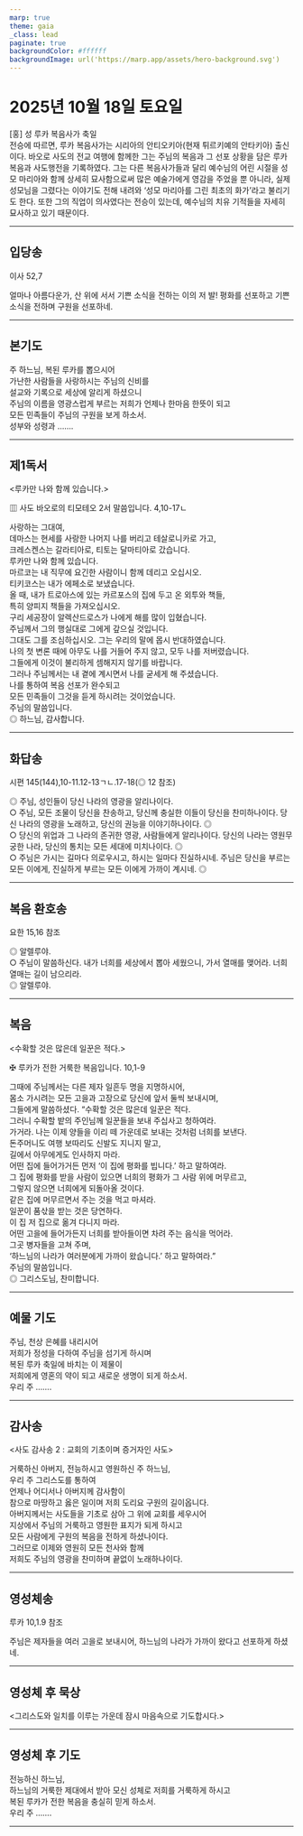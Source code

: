 ```yaml
---
marp: true
theme: gaia
_class: lead
paginate: true
backgroundColor: #ffffff
backgroundImage: url('https://marp.app/assets/hero-background.svg')
---
```


# 2025년 10월 18일 토요일

[홍] 성 루카 복음사가 축일  
전승에 따르면, 루카 복음사가는 시리아의 안티오키아(현재 튀르키예의 안타키아) 출신이다. 바오로 사도의 전교 여행에 함께한 그는 주님의 복음과 그 선포 상황을 담은 루카 복음과 사도행전을 기록하였다. 그는 다른 복음사가들과 달리 예수님의 어린 시절을 성모 마리아와 함께 상세히 묘사함으로써 많은 예술가에게 영감을 주었을 뿐 아니라, 실제 성모님을 그렸다는 이야기도 전해 내려와 ‘성모 마리아를 그린 최초의 화가’라고 불리기도 한다. 또한 그의 직업이 의사였다는 전승이 있는데, 예수님의 치유 기적들을 자세히 묘사하고 있기 때문이다.




---

## 입당송

이사 52,7

얼마나 아름다운가, 산 위에 서서 기쁜 소식을 전하는 이의 저 발! 평화를 선포하고 기쁜 소식을 전하며 구원을 선포하네.  
  


---

## 본기도

주 하느님, 복된 루카를 뽑으시어  
가난한 사람들을 사랑하시는 주님의 신비를  
설교와 기록으로 세상에 알리게 하셨으니  
주님의 이름을 영광스럽게 부르는 저희가 언제나 한마음 한뜻이 되고  
모든 민족들이 주님의 구원을 보게 하소서.  
성부와 성령과 …….  
  


---

## 제1독서

<루카만 나와 함께 있습니다.>

▥ 사도 바오로의 티모테오 2서 말씀입니다. 4,10-17ㄴ

사랑하는 그대여,  
데마스는 현세를 사랑한 나머지 나를 버리고 테살로니카로 가고,  
크레스켄스는 갈라티아로, 티토는 달마티아로 갔습니다.  
루카만 나와 함께 있습니다.  
마르코는 내 직무에 요긴한 사람이니 함께 데리고 오십시오.  
티키코스는 내가 에페소로 보냈습니다.  
올 때, 내가 트로아스에 있는 카르포스의 집에 두고 온 외투와 책들,  
특히 양피지 책들을 가져오십시오.  
구리 세공장이 알렉산드로스가 나에게 해를 많이 입혔습니다.  
주님께서 그의 행실대로 그에게 갚으실 것입니다.  
그대도 그를 조심하십시오. 그는 우리의 말에 몹시 반대하였습니다.  
나의 첫 변론 때에 아무도 나를 거들어 주지 않고, 모두 나를 저버렸습니다.  
그들에게 이것이 불리하게 셈해지지 않기를 바랍니다.  
그러나 주님께서는 내 곁에 계시면서 나를 굳세게 해 주셨습니다.  
나를 통하여 복음 선포가 완수되고  
모든 민족들이 그것을 듣게 하시려는 것이었습니다.  
주님의 말씀입니다.  
◎ 하느님, 감사합니다.  
  


---

## 화답송

시편 145(144),10-11.12-13ㄱㄴ.17-18(◎ 12 참조)

◎ 주님, 성인들이 당신 나라의 영광을 알리나이다.  
○ 주님, 모든 조물이 당신을 찬송하고, 당신께 충실한 이들이 당신을 찬미하나이다. 당신 나라의 영광을 노래하고, 당신의 권능을 이야기하나이다. ◎  
○ 당신의 위업과 그 나라의 존귀한 영광, 사람들에게 알리나이다. 당신의 나라는 영원무궁한 나라, 당신의 통치는 모든 세대에 미치나이다. ◎  
○ 주님은 가시는 길마다 의로우시고, 하시는 일마다 진실하시네. 주님은 당신을 부르는 모든 이에게, 진실하게 부르는 모든 이에게 가까이 계시네. ◎  
  


---

## 복음 환호송

요한 15,16 참조

◎ 알렐루야.  
○ 주님이 말씀하신다. 내가 너희를 세상에서 뽑아 세웠으니, 가서 열매를 맺어라. 너희 열매는 길이 남으리라.  
◎ 알렐루야.  
  


---

## 복음

<수확할 것은 많은데 일꾼은 적다.>

✠ 루카가 전한 거룩한 복음입니다. 10,1-9

그때에 주님께서는 다른 제자 일흔두 명을 지명하시어,  
몸소 가시려는 모든 고을과 고장으로 당신에 앞서 둘씩 보내시며,  
그들에게 말씀하셨다. “수확할 것은 많은데 일꾼은 적다.  
그러니 수확할 밭의 주인님께 일꾼들을 보내 주십사고 청하여라.  
가거라. 나는 이제 양들을 이리 떼 가운데로 보내는 것처럼 너희를 보낸다.  
돈주머니도 여행 보따리도 신발도 지니지 말고,  
길에서 아무에게도 인사하지 마라.  
어떤 집에 들어가거든 먼저 ‘이 집에 평화를 빕니다.’ 하고 말하여라.  
그 집에 평화를 받을 사람이 있으면 너희의 평화가 그 사람 위에 머무르고,  
그렇지 않으면 너희에게 되돌아올 것이다.  
같은 집에 머무르면서 주는 것을 먹고 마셔라.  
일꾼이 품삯을 받는 것은 당연하다.  
이 집 저 집으로 옮겨 다니지 마라.  
어떤 고을에 들어가든지 너희를 받아들이면 차려 주는 음식을 먹어라.  
그곳 병자들을 고쳐 주며,  
‘하느님의 나라가 여러분에게 가까이 왔습니다.’ 하고 말하여라.”  
주님의 말씀입니다.  
◎ 그리스도님, 찬미합니다.  
  


---

## 예물 기도

주님, 천상 은혜를 내리시어  
저희가 정성을 다하여 주님을 섬기게 하시며  
복된 루카 축일에 바치는 이 제물이  
저희에게 영혼의 약이 되고 새로운 생명이 되게 하소서.  
우리 주 …….  
  


---

## 감사송

<사도 감사송 2 : 교회의 기초이며 증거자인 사도>

거룩하신 아버지, 전능하시고 영원하신 주 하느님,  
우리 주 그리스도를 통하여  
언제나 어디서나 아버지께 감사함이  
참으로 마땅하고 옳은 일이며 저희 도리요 구원의 길이옵니다.  
아버지께서는 사도들을 기초로 삼아 그 위에 교회를 세우시어  
지상에서 주님의 거룩하고 영원한 표지가 되게 하시고  
모든 사람에게 구원의 복음을 전하게 하셨나이다.  
그러므로 이제와 영원히 모든 천사와 함께  
저희도 주님의 영광을 찬미하며 끝없이 노래하나이다.  
  


---

## 영성체송

루카 10,1.9 참조

주님은 제자들을 여러 고을로 보내시어, 하느님의 나라가 가까이 왔다고 선포하게 하셨네.  
  


---

## 영성체 후 묵상

<그리스도와 일치를 이루는 가운데 잠시 마음속으로 기도합시다.>  


---

## 영성체 후 기도

전능하신 하느님,  
하느님의 거룩한 제대에서 받아 모신 성체로 저희를 거룩하게 하시고  
복된 루카가 전한 복음을 충실히 믿게 하소서.  
우리 주 …….  
  


---